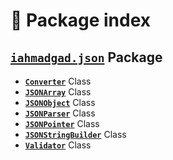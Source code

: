 # 📄 Package index

## [**`iahmadgad.json`**](https://github.com/iAhmadGad/Java-JSON-Handler/tree/main/src/iahmadgad/json) Package
- [**`Converter`**](https://github.com/iAhmadGad/Java-JSON-Handler/blob/main/src/iahmadgad/json/Converter.java) Class
- [**`JSONArray`**](https://github.com/iAhmadGad/Java-JSON-Handler/blob/main/src/iahmadgad/json/JSONArray.java) Class
- [**`JSONObject`**](https://github.com/iAhmadGad/Java-JSON-Handler/blob/main/src/iahmadgad/json/JSONObject.java) Class
- [**`JSONParser`**](https://github.com/iAhmadGad/Java-JSON-Handler/blob/main/src/iahmadgad/json/JSONParser.java) Class
- [**`JSONPointer`**](https://github.com/iAhmadGad/Java-JSON-Handler/blob/main/src/iahmadgad/json/JSONPointer.java) Class
- [**`JSONStringBuilder`**](https://github.com/iAhmadGad/Java-JSON-Handler/blob/main/src/iahmadgad/json/JSONStringBuilder.java) Class
- [**`Validator`**](https://github.com/iAhmadGad/Java-JSON-Handler/blob/main/src/iahmadgad/json/Validator.java) Class
